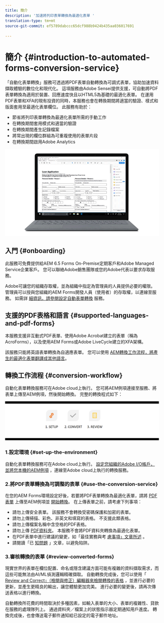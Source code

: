```yaml
---
title: 簡介
description: '加速將列印表單轉換為最適化表單 '
translation-type: tm+mt
source-git-commit: ef5789dabccc65dcf988b9424b435aa036017691

---
```



# 簡介 {#introduction-to-automated-forms-conversion-service}

「自動化表單轉換」服務可透過將PDF表單自動轉換為可調式表單，協助加速資料擷取體驗的數位化和現代化。 這項服務由Adobe Sensei提供支援，可自動將PDF表單轉換為適用於裝置、回應速度快且以HTML5為基礎的最適化表單。 在運用PDF表單和XFA的現有投資的同時，本服務也會在轉換期間將適當的驗證、樣式和版面套用至最適化表單欄位。 此服務有助於：

* 節省將列印表單轉換為最適化表單所需的手動工作
* 在轉換期間套用模式和適當的驗證
* 在轉換期間產生記錄檔案
* 將常出現的欄位群組為可重複使用的表單片段
* 在轉換期間啟用Adobe Analytics

![很簡單。 您只需提供來源表單，並將一切交給我們。 我們將提供您精美的調適性表單。 當然，您會將產出調整為滿意。 ](assets/pdf-to-adaptive-form-gitx50.gif)

## 入門 {#onboarding}

此服務可免費提供給AEM 6.5 Forms On-Premise定期客戶和Adobe Managed Service企業客戶。 您可以聯絡Adobe銷售團隊或您的Adobe代表以要求存取服務。

Adobe可讓您的組織存取權，並為組織中指定為管理員的人員提供必要的權限。 管理員可以授與您組織的AEM Forms開發人員（使用者）的存取權，以連線至服務。 如需詳 [細資訊，請參閱設定自動表單轉換](configure-service.md) 服務。

## 支援的PDF表格和語言 {#supported-languages-and-pdf-forms}

本服務支援非互動式PDF表單、使用Adobe Acrobat建立的表單（稱為AcroForms），以及使用AEM Forms或Adobe LiveCycle建立的XFA架構。

該服務只能將英語表單轉換為自適應表單。 您可以使用 [AEM轉換工作流程，將產生的最適化表單翻譯成其他語言](https://helpx.adobe.com/experience-manager/6-5/forms/using/using-aem-translation-workflow-to-localize-adaptive-forms.html)。

## 轉換工作流程 {#conversion-workflow}

自動化表單轉換服務可在Adobe cloud上執行。 您可將AEM例項連接至服務、將表單上傳至AEM例項，然後開始轉換。 完整的轉換程式如下：

![工作流程](assets/conversion-workflow.png)

### 1.設定環境 {#set-up-the-environment}

自動化表單轉換服務可在Adobe cloud上執行。 [設定您組織的Adobe I/O帳戶，並將您本機的AEM例項](configure-service.md) ，連線至Adobe cloud上執行的轉換服務。

### 2.將PDF表單轉換為可調整的表單 {#use-the-conversion-service}

在您的AEM Forms環境設定好後，若要將PDF表單轉換為最適化表單，請將 [PDF表單](convert-existing-forms-to-adaptive-forms.md) 上傳至AEM例項並 [開始轉換](convert-existing-forms-to-adaptive-forms.md#run-the-conversion)。 在上傳表單之前，請考慮下列事項：

* 請勿上傳安全表單。 該服務不會轉換受密碼保護和加密的表單。
* 請勿上傳掃描、彩色、非英文和填寫的表格。 不支援此類表格。
* 請勿上傳檔案名稱中含空格的PDF表格。
* 請勿上傳 [PDF資料夾](https://helpx.adobe.com/acrobat/using/overview-pdf-portfolios.html)。 本服務不會將PDF資料夾轉換為最適化表單。
* 在PDF表單中進行建議的變更，如「最佳實務與考 [慮事項」文章所述](styles-and-pattern-considerations-and-best-practices.md) 。
* 請閱讀「已 [知問題](known-issues.md) 」文章，以避免陷阱。

### 3.審核轉換的表單 {#review-converted-forms}

現實世界的表單在欄位配置、命名或隱含建議方面可能有複雜的資料擷取需求，而這些可能無法由AI/ML偵測邏輯精確擷取。 自動轉換完成後，您可以使用「 [Review and Correct」（檢閱與修正）編輯器來檢閱轉換的表格](review-correct-ui-edited.md) ，並進行必要的更新，並產生更精良的輸出，讓您體驗更加完美。 進行必要的變更後，請再次傳送表格以進行轉換。

自動轉換所花費的時間取決於多種因素，如輸入表單的大小、表單的複雜性、貸款在服務的處理隊列上。 通過資料夾／檔案上的狀態指示器定期通知用戶進度。 轉換完成後，也會傳送電子郵件通知給已設定的電子郵件地址。
